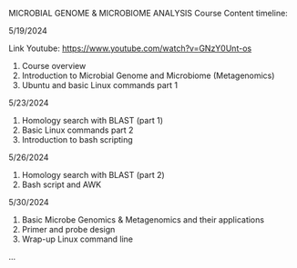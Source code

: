 MICROBIAL GENOME & MICROBIOME ANALYSIS
Course Content timeline:

5/19/2024

Link Youtube: https://www.youtube.com/watch?v=GNzY0Unt-os
1) Course overview
2) Introduction to Microbial Genome and Microbiome (Metagenomics)
3) Ubuntu and basic Linux commands part 1

5/23/2024
1) Homology search with BLAST (part 1)
2) Basic Linux commands part 2
3) Introduction to bash scripting

5/26/2024
1) Homology search with BLAST (part 2)
2) Bash script and AWK

5/30/2024
1) Basic Microbe Genomics & Metagenomics and their applications 
2) Primer and probe design  
3) Wrap-up Linux command line

...
